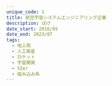 ```yaml
---
unique_code: 1
title: 航空宇宙システムエンジニアリング企業
description: ほげ
date_start: 2016/05
date_end: 2023/07
tags:
  - 地上局
  - 人工衛星
  - ロケット
  - 宇宙開発
  - SIer
  - 組み込み系
---
```


####
